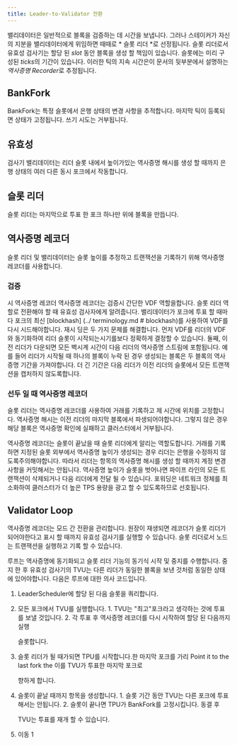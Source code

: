 ```yaml
---
title: Leader-to-Validator 전환
---
```


밸리데이터은 일반적으로 블록을 검증하는 데 시간을 보냅니다. 그러나 스테이커가 자신의 지분을 밸리데이터에게 위임하면 때때로 * 슬롯 리더 *로 선정됩니다. 슬롯 리더로서 유효성 검사기는 할당 된 _slot_ 동안 블록을 생성 할 책임이 있습니다. 슬롯에는 미리 구성된 *ticks*의 기간이 있습니다. 이러한 틱의 지속 시간은이 문서의 뒷부분에서 설명하는 *역사증명 Recorder*로 추정됩니다.

## BankFork

BankFork는 특정 슬롯에서 은행 상태의 변경 사항을 추적합니다. 마지막 틱이 등록되면 상태가 고정됩니다. 쓰기 시도는 거부됩니다.

## 유효성

검사기 밸리데이터는 리더 슬롯 내에서 높이가있는 역사증명 해시를 생성 할 때까지 은행 상태의 여러 다른 동시 포크에서 작동합니다.

## 슬롯 리더

슬롯 리더는 마지막으로 투표 한 포크 하나만 위에 블록을 만듭니다.

## 역사증명 레코더

슬롯 리더 및 밸리데이터는 슬롯 높이를 추정하고 트랜잭션을 기록하기 위해 역사증명 레코더를 사용합니다.

### 검증

시 역사증명 레코더 역사증명 레코더는 검증시 간단한 VDF 역할을합니다. 슬롯 리더 역할로 전환해야 할 때 유효성 검사자에게 알려줍니다. 밸리데이터가 포크에 투표 할 때마다 포크의 최신 \[blockhash\] (../ terminology.md # blockhash)를 사용하여 VDF를 다시 시드해야합니다. 재시 딩은 두 가지 문제를 해결합니다. 먼저 VDF를 리더의 VDF와 동기화하여 리더 슬롯이 시작되는시기를보다 정확하게 결정할 수 있습니다. 둘째, 이전 리더가 다운되면 모든 벽시계 시간이 다음 리더의 역사증명 스트림에 포함됩니다. 예를 들어 리더가 시작될 때 하나의 블록이 누락 된 경우 생성되는 블록은 두 블록의 역사증명 기간을 가져야합니다. 더 긴 기간은 다음 리더가 이전 리더의 슬롯에서 모든 트랜잭션을 캡처하지 않도록합니다.

### 선두 일 때 역사증명 레코더

슬롯 리더는 역사증명 레코더를 사용하여 거래를 기록하고 제 시간에 위치를 고정합니다. 역사증명 해시는 이전 리더의 마지막 블록에서 파생되어야합니다. 그렇지 않은 경우 해당 블록은 역사증명 확인에 실패하고 클러스터에서 거부됩니다.

역사증명 레코더는 슬롯이 끝났을 때 슬롯 리더에게 알리는 역할도합니다. 거래를 기록하면 지정된 슬롯 외부에서 역사증명 높이가 생성되는 경우 리더는 은행을 수정하지 않도록주의해야합니다. 따라서 리더는 항목의 역사증명 해시를 생성 할 때까지 계정 변경 사항을 커밋해서는 안됩니다. 역사증명 높이가 슬롯을 벗어나면 파이프 라인의 모든 트랜잭션이 삭제되거나 다음 리더에게 전달 될 수 있습니다. 포워딩은 네트워크 정체를 최소화하여 클러스터가 더 높은 TPS 용량을 광고 할 수 있도록하므로 선호됩니다.

## Validator Loop

역사증명 레코더는 모드 간 전환을 관리합니다. 원장이 재생되면 레코더가 슬롯 리더가되어야한다고 표시 할 때까지 유효성 검사기를 실행할 수 있습니다. 슬롯 리더로서 노드는 트랜잭션을 실행하고 기록 할 수 있습니다.

루프는 역사증명에 동기화되고 슬롯 리더 기능의 동기식 시작 및 중지를 수행합니다. 중지 한 후 유효성 검사기의 TVU는 다른 리더가 동일한 블록을 보낸 것처럼 동일한 상태에 있어야합니다. 다음은 루프에 대한 의사 코드입니다.

1. LeaderScheduler에 할당 된 다음 슬롯을 쿼리합니다.
2. 모든 포크에서 TVU를 실행합니다. 1. TVU는 "최고"포크라고 생각하는 것에 투표를 보낼 것입니다. 2. 각 투표 후 역사증명 레코더를 다시 시작하여 할당 된 다음까지 실행

   슬롯합니다.

3. 슬롯 리더가 될 때가되면 TPU를 시작합니다.한 마지막 포크를 가리 Point it to the last fork the 이를 TVU가 투표한 마지막 포크로

   향하게 합니다.

4. 슬롯이 끝날 때까지 항목을 생성합니다. 1. 슬롯 기간 동안 TVU는 다른 포크에 투표해서는 안됩니다. 2. 슬롯이 끝나면 TPU가 BankFork를 고정시킵니다. 동결 후

   TVU는 투표를 재개 할 수 있습니다.

5. 이동 1
